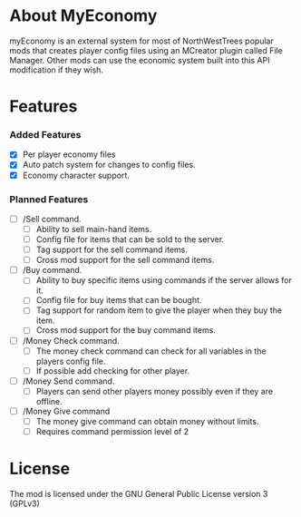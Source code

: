 # About MyEconomy
myEconomy is an external system for most of NorthWestTrees popular mods that creates player config files using an MCreator plugin called File Manager. Other mods can use the economic system built into this API modification if they wish.

# Features
### Added Features
- [x] Per player economy files
- [x] Auto patch system for changes to config files.
- [x] Economy character support.

### Planned Features
- [ ] /Sell command.
  - [ ] Ability to sell main-hand items.
  - [ ] Config file for items that can be sold to the server.
  - [ ] Tag support for the sell command items.
  - [ ] Cross mod support for the sell command items.
- [ ] /Buy command.
  - [ ] Ability to buy specific items using commands if the server allows for it.
  - [ ] Config file for buy items that can be bought.
  - [ ] Tag support for random item to give the player when they buy the item.
  - [ ] Cross mod support for the buy command items.
- [ ] /Money Check command.
  - [ ] The money check command can check for all variables in the players config file.
  - [ ] If possible add checking for other player.
- [ ] /Money Send command.
  - [ ] Players can send other players money possibly even if they are offline.
- [ ] /Money Give command
  - [ ] The money give command can obtain money without limits.
  - [ ] Requires command permission level of 2

# License
The mod is licensed under the GNU General Public License version 3 (GPLv3)

